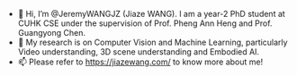 - 👋 Hi, I’m @JeremyWANGJZ (Jiaze WANG). I am a year-2 PhD student at CUHK CSE under the supervision of Prof. Pheng Ann Heng and Prof. Guangyong Chen.
- 👀 My research is on Computer Vision and Machine Learning, particularly Video understanding, 3D scene understanding and Embodied AI.
- 📫 Please refer to https://jiazewang.com/ to know more about me!

<!---
JeremyWANGJZ/JeremyWANGJZ is a ✨ special ✨ repository because its `README.md` (this file) appears on your GitHub profile.
You can click the Preview link to take a look at your changes.
--->
